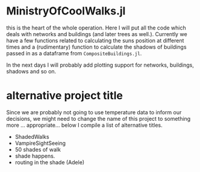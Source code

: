 # MinistryOfCoolWalks.jl

this is the heart of the whole operation. Here I will put all the code which deals with networks and buildings (and later trees as well.). Currently we have a few functions related to calculating the suns position at different times and a (rudimentary) function to calculate the shadows of buildings passed in as a dataframe from `CompositeBuildings.jl`.

In the next days I will probably add plotting support for networks, buildings, shadows and so on.


# alternative project title
Since we are probably not going to use temperature data to inform our decisions, we might need to change the name of this project to something more ... appropriate... below I compile a list of alternative titles.

- ShadedWalks
- VampireSightSeeing
- 50 shades of walk
- shade happens.
- routing in the shade (Adele)